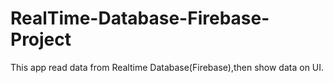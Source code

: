 # RealTime-Database-Firebase-Project

This app read data from Realtime Database(Firebase),then show data on UI.
